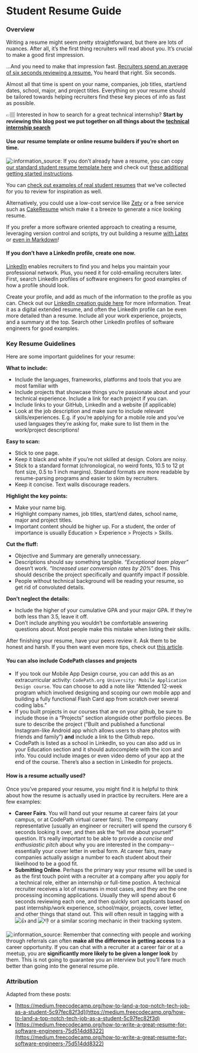 # Student Resume Guide

### Overview <a id="Overview"></a>

Writing a resume might seem pretty straightforward, but there are lots of nuances. After all, it’s the first thing recruiters will read about you. It’s crucial to make a good first impression.

…And you need to make that impression fast. [Recruiters spend an average of six seconds reviewing a resume.](https://cdn.theladders.net/static/images/basicSite/pdfs/TheLadders-EyeTracking-StudyC2.pdf) You heard that right. Six seconds.

Almost all that time is spent on your name, companies, job titles, start/end dates, school, major, and project titles. Everything on your resume should be tailored towards helping recruiters find these key pieces of info as fast as possible.

👉🏽 Interested in how to search for a great technical internship? **Start by reviewing this blog post we put together on all things about the** [**technical internship search**](https://medium.com/@seaon/3-step-guide-to-nail-your-internship-search-82ed58f7f6a)

#### Use our resume template or online resume builders if you’re short on time. <a id="Use-our-resume-template-or-online-resume-builders-if-you&#x2019;re-short-onnbsptime"></a>

![:information\_source:](https://assets.hackmd.io/build/emojify.js/dist/images/basic/information_source.png) If you don’t already have a resume, you can copy [our standard student resume template here](https://docs.google.com/document/d/1MD1yNjhlsrBx98KK199BuF13cS7NaTW4eSvm3sH3zT0/edit) and check out [these additional getting started instructions](https://docs.google.com/document/d/1uQWTiyMrX55AWm1NcgnP1r2p-5MgqIOfkxDsDjG4ojQ/edit?usp=sharing).

You can [check out examples of real student resumes](https://drive.google.com/drive/folders/1pBf49-RzMFOPoBsc-t-S6PvHNRuT6CG5) that we’ve collected for you to review for inspiration as well.

Alternatively, you could use a low-cost service like [Zety](https://zety.com/) or a free service such as [CakeResume](https://www.cakeresume.com/) which make it a breeze to generate a nice looking resume.

If you prefer a more software oriented approach to creating a resume, leveraging version control and scripts, try out building a resume [with Latex](http://www.maxburstein.com/blog/creating-resume-using-latex/) or [even in Markdown](https://mszep.github.io/pandoc_resume/)!

#### If you don’t have a LinkedIn profile, create one now. <a id="If-you-don&#x2019;t-have-a-LinkedIn-profile-createnbspone-now"></a>

[LinkedIn](https://linkedin.com/) enables recruiters to find you and helps you maintain your professional network. Plus, you need it for cold-emailing recruiters later. First, search LinkedIn profiles of software engineers for good examples of how a profile should look.

Create your profile, and add as much of the information to the profile as you can. Check out our [LinkedIn creation guide here](https://docs.google.com/document/d/1vU29fx3ILkl1etW4xLvy_1HXdvqyj4io3396-P8e8Bs/edit) for more information. Treat it as a digital extended resume, and often the LinkedIn profile can be even more detailed than a resume. Include all your work experience, projects, and a summary at the top. Search other LinkedIn profiles of software engineers for good examples.

### Key Resume Guidelines <a id="Key-Resume-Guidelines"></a>

Here are some important guidelines for your resume:

**What to include:**

* Include the languages, frameworks, platforms and tools that you are most familiar with
* Include projects that showcase things you’re passionate about and your technical experience. Include a link for each project if you can.
* Include links to your GitHub, LinkedIn and a website \(if applicable\)
* Look at the job description and make sure to include relevant skills/experiences. E.g. if you’re applying for a mobile role and you’ve used languages they’re asking for, make sure to list them in the work/project descriptions!

**Easy to scan:**

* Stick to one page.
* Keep it black and white if you’re not skilled at design. Colors are noisy.
* Stick to a standard format \(chronological, no weird fonts, 10.5 to 12 pt font size, 0.5 to 1 inch margins\). Standard formats are more readable by resume-parsing programs and easier to skim by recruiters.
* Keep it concise. Text walls discourage readers.

**Highlight the key points:**

* Make your name big.
* Highlight company names, job titles, start/end dates, school name, major and project titles.
* Important content should be higher up. For a student, the order of importance is usually Education &gt; Experience &gt; Projects &gt; Skills.

**Cut the fluff:**

* Objective and Summary are generally unnecessary.
* Descriptions should say something tangible. _“Exceptional team player”_ doesn’t work. _“Increased user conversion rates by 20%”_ does. This should describe the project specifically and quantify impact if possible.
* People without technical background will be reading your resume, so get rid of convoluted details.

**Don’t neglect the details:**

* Include the higher of your cumulative GPA and your major GPA. If they’re both less than 3.5, leave it off.
* Don’t include anything you wouldn’t be comfortable answering questions about. Most people make this mistake when listing their skills.

After finishing your resume, have your peers review it. Ask them to be honest and harsh. If you then want even more tips, check out [this article](https://www.careercup.com/resume).

#### You can also include CodePath classes and projects <a id="You-can-also-include-CodePath-classes-and-projects"></a>

* If you took our Mobile App Design course, you can add this as an extracurricular activity: `CodePath.org University: Mobile Application Design course`. You can choose to add a note like “Attended 12-week program which involved designing and scoping our own mobile app and building a fully functional Flash Card app from scratch over several coding labs.”
* If you built projects in our courses that are on your github, be sure to include those in a “Projects” section alongside other portfolio pieces. Be sure to describe the project \(“Built and published a functional Instagram-like Android app which allows users to share photos with friends and family”\) **and** include a link to the Github repo.
* CodePath is listed as a school in LinkedIn, so you can also add us in your Education section and it should autocomplete with the icon and info. You could include images or even video demo of your app at the end of the course. There’s also a section in LinkedIn for projects.

#### How is a resume actually used? <a id="How-is-a-resume-actually-used"></a>

Once you’ve prepared your resume, you might find it is helpful to think about how the resume is actually used in practice by recruiters. Here are a few examples:

* **Career Fairs**. You will hand out your resume at career fairs \(at your campus, or at CodePath virtual career fairs\). The company representative \(usually an engineer or recruiter\) will spend the cursory 6 seconds looking it over, and then ask the “tell me about yourself” question. It’s really important to be able to provide a _concise and enthusiastic pitch_ about why you are interested in the company-- essentially your cover letter in verbal form. At career fairs, many companies actually assign a number to each student about their likelihood to be a good fit.
* **Submitting Online**. Perhaps the primary way your resume will be used is as the first touch point with a recruiter at a company after you apply for a technical role, either an internship or full-time postion. A technical recruiter receives a lot of resumes in most cases, and they are the one processing incoming applications. Usually they will spend about 6 seconds reviewing each one, and then quickly sort applicants based on past internship/work experience, school/major, projects, cover letter, and other things that stand out. This will often result in tagging with a ![:thumbsup:](https://assets.hackmd.io/build/emojify.js/dist/images/basic/thumbsup.png) and ![:thumbsdown:](https://assets.hackmd.io/build/emojify.js/dist/images/basic/thumbsdown.png) or a similar scoring mechanic in their tracking system.

![:information\_source:](https://assets.hackmd.io/build/emojify.js/dist/images/basic/information_source.png) Remember that connecting with people and working through referrals can often **make all the difference in getting access** to a career opportunity. If you can chat with a recruiter at a career fair or at a meetup, you are **significantly more likely to be given a longer look** by them. This is not going to guarantee you an interview but you’ll fare much better than going into the general resume pile.

### Attribution <a id="Attribution"></a>

Adapted from these posts:

* [https://medium.freecodecamp.org/how-to-land-a-top-notch-tech-job-as-a-student-5c97fec82f3d](https://medium.freecodecamp.org/how-to-land-a-top-notch-tech-job-as-a-student-5c97fec82f3d)
* [https://medium.freecodecamp.org/how-to-write-a-great-resume-for-software-engineers-75d514dd8322](https://medium.freecodecamp.org/how-to-write-a-great-resume-for-software-engineers-75d514dd8322)

